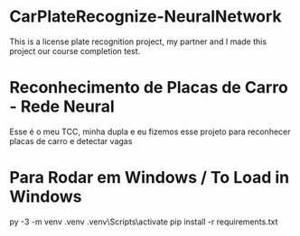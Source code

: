# CarPlateRecognize-NeuralNetwork
This is a license plate recognition project, my partner and I made this project our course completion test.

# Reconhecimento de Placas de Carro - Rede Neural
Esse é o meu TCC, minha dupla e eu fizemos esse projeto para reconhecer placas de carro e detectar vagas


# Para Rodar em Windows /  To Load in Windows

py -3 -m venv .venv
.venv\Scripts\activate
pip install -r requirements.txt